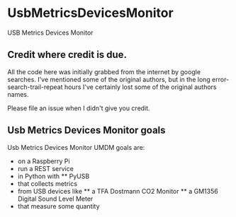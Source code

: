 # UsbMetricsDevicesMonitor
USB Metrics Devices Monitor

## Credit where credit is due.
All the code here was initially grabbed from the internet by google searches. I've mentioned some of the original authors, but in the long error-search-trail-repeat hours I've certainly lost some of the original authors names. 

Please file an issue when I didn't give you credit.

## Usb Metrics Devices Monitor goals
Usb Metrics Devices Monitor UMDM goals are:
* on a Raspberry Pi
* run a REST service
* in Python with
** PyUSB
* that collects metrics 
* from USB devices like
** a TFA Dostmann CO2 Monitor
** a GM1356 Digital Sound Level Meter
* that measure some quantity

